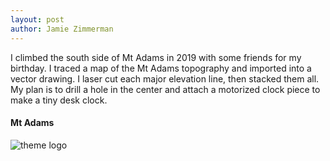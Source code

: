 ```yaml
---
layout: post
author: Jamie Zimmerman
---
```


I climbed the south side of Mt Adams in 2019 with some friends for my birthday. I traced a map of the Mt Adams topography and imported into a vector drawing. I laser cut each major elevation line, then stacked them all. My plan is to drill a hole in the center and attach a motorized clock piece to make a tiny desk clock.

#### Mt Adams

![theme logo](http://jamiethezim.github.io/images/mtadams.JPG)


